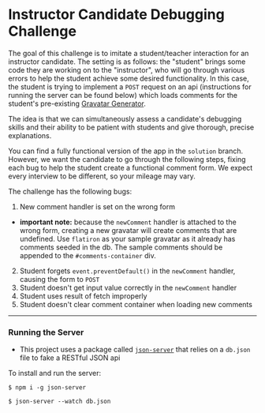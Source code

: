 # Instructor Candidate Debugging Challenge

The goal of this challenge is to imitate a student/teacher interaction for an instructor candidate. The setting is as follows: the "student" brings some code they are working on to the "instructor", who will go through various errors to help the student achieve some desired functionality. In this case, the student is trying to implement a `POST` request on an api (instructions for running the server can be found below) which loads comments for the student's pre-existing [Gravatar Generator](https://github.com/learn-co-curriculum/js-gravatar-creator).

The idea is that we can simultaneously assess a candidate's debugging skills and their ability to be patient with students and give thorough, precise explanations.

You can find a fully functional version of the app in the `solution` branch. However, we want the candidate to go through the following steps, fixing each bug to help the student create a functional comment form. We expect every interview to be different, so your mileage may vary.

The challenge has the following bugs:

1. New comment handler is set on the wrong form
  - **important note:** because the `newComment` handler is attached to the wrong form, creating a new gravatar will create comments that are undefined. Use `flatiron` as your sample gravatar as it already has comments seeded in the db. The sample comments should be appended to the `#comments-container` div.
2. Student forgets `event.preventDefault()` in the `newComment` handler, causing the form to `POST`
3. Student doesn't get input value correctly in the `newComment` handler
4. Student uses result of fetch improperly
5. Student doesn't clear comment container when loading new comments

---

### Running the Server

- This project uses a package called [`json-server`](https://github.com/typicode/json-server) that relies on a `db.json` file to fake a RESTful JSON api

To install and run the server:

`$ npm i -g json-server`

`$ json-server --watch db.json`
